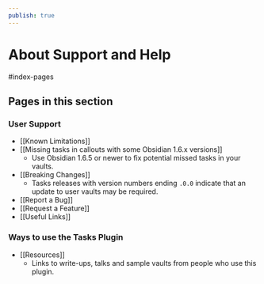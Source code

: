 ```yaml
---
publish: true
---
```


# About Support and Help

<span class="related-pages">#index-pages</span>

## Pages in this section

### User Support

- [[Known Limitations]]
- [[Missing tasks in callouts with some Obsidian 1.6.x versions]]
  - Use Obsidian 1.6.5 or newer to fix potential missed tasks in your  vaults.
- [[Breaking Changes]]
  - Tasks releases with version numbers ending `.0.0` indicate that an update to user vaults may be required.
- [[Report a Bug]]
- [[Request a Feature]]
- [[Useful Links]]

### Ways to use the Tasks Plugin

- [[Resources]]
  - Links to write-ups,  talks and sample vaults from people who use this plugin.

